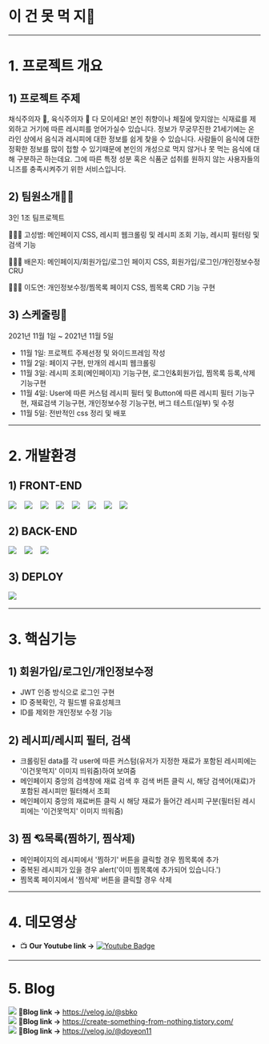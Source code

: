 # 이 건 못 먹 지🥗
---

# 1. 프로젝트 개요

## 1) 프로젝트 주제

채식주의자 🥦, 육식주의자 🍖 다 모이세요! 
본인 취향이나 체질에 맞지않는 식재료를 제외하고 거기에 따른 레시피를 얻어가실수 있습니다.
정보가 무궁무진한 21세기에는 온라인 상에서 음식과 레시피에 대한 정보를 쉽게 찾을 수 있습니다.
사람들이 음식에 대한 정확한 정보를 많이 접할 수 있기때문에 본인의 개성으로 먹지 않거나 못 먹는 음식에 대해 구분하곤 하는데요. 그에 따른 특정 성분 혹은 식품군 섭취를 원하지 않는 사용자들의 니즈를 충족시켜주기 위한 서비스입니다.


## 2) 팀원소개🧙‍♂️

3인 1조 팀프로젝트

🧑🏻‍💻 고성범: 메인페이지 CSS,  레시피 웹크롤링 및 레시피 조회 기능,  레시피 필터링 및 검색 기능

🧑🏻‍💻 배은지: 메인페이지/회원가입/로그인 페이지 CSS,  회원가입/로그인/개인정보수정 CRU

🧑🏻‍💻 이도연: 개인정보수정/찜목록 페이지 CSS, 찜목록 CRD 기능 구현


## 3) 스케줄링📆

2021년 11월 1일 ~ 2021년 11월 5일

- 11월 1일: 프로젝트 주제선정 및 와이드프레임 작성
- 11월 2일: 페이지 구현, 만개의 레시피 웹크롤링
- 11월 3일: 레시피 조회(메인페이지) 기능구현, 로그인&회원가입, 찜목록 등록,삭제 기능구현
- 11월 4일: User에 따른 커스텀 레시피 필터 및 Button에 따른 레시피 필터 기능구현, 재료검색 기능구현, 개인정보수정 기능구현, 버그 테스트(일부) 및 수정
- 11월 5일: 전반적인 css 정리 및 배포

---

# 2. 개발환경

## 1) FRONT-END
<img src="https://img.shields.io/badge/HTML 5-E34F26?style=flat&logo=HTML5&logoColor=white"/></a>&nbsp;&nbsp;&nbsp;
<img src="https://img.shields.io/badge/CSS-1572B6?style=flat&logo=CSS3&logoColor=white"/></a>&nbsp;&nbsp;&nbsp;
<img src="https://img.shields.io/badge/Bootstrap-7952B3?style=flat&logo=Bootstrap&logoColor=white"/></a>&nbsp;&nbsp;&nbsp;
<img src="https://img.shields.io/badge/JavaScript-F7DF1E?style=flat&logo=JavaScript&logoColor=white"/></a>&nbsp;&nbsp;&nbsp;
<img src="https://img.shields.io/badge/jQuery-0769AD?style=flat&logo=jQuery&logoColor=white"/></a>&nbsp;&nbsp;&nbsp;
<img src="https://img.shields.io/badge/Ajax-3766AB?style=flat&logo=Ajax&logoColor=white"/></a>&nbsp;&nbsp;&nbsp;
<img src="https://img.shields.io/badge/jinja 2-B41717?style=flat&logo=Jinja&logoColor=white"/></a>&nbsp;&nbsp;&nbsp;
<img src="https://img.shields.io/badge/Bulma-00D1B2?style=flat&logo=Bulma&logoColor=white"/></a>&nbsp;&nbsp;&nbsp;


## 2) BACK-END
<img src="https://img.shields.io/badge/Python 3-3766AB?style=flat&logo=Python&logoColor=white"/></a>&nbsp;&nbsp;&nbsp;
<img src="https://img.shields.io/badge/mongoDB-47A248?style=flat&logo=MongoDB&logoColor=white"/></a>&nbsp;&nbsp;&nbsp;
<img src="https://img.shields.io/badge/Flask-000000?style=flat&logo=Flask&logoColor=white"/></a>&nbsp;&nbsp;&nbsp;


## 3) DEPLOY
<img src="https://img.shields.io/badge/AWS EC2 (Ubuntu 18.04 LTS)-232F3E?style=flat&logo=Amazon AWS&logoColor=white"/></a>&nbsp;&nbsp;&nbsp;

---

# 3. 핵심기능

## 1) 회원가입/로그인/개인정보수정

- JWT 인증 방식으로 로그인 구현
- ID 중복확인, 각 필드별 유효성체크
- ID를 제외한 개인정보 수정 기능

## 2) 레시피/레시피 필터, 검색

- 크롤링된 data를 각 user에 따른 커스텀(유저가 지정한 재료가 포함된 레시피에는 '이건못먹지' 이미지 띄워줌)하여 보여줌
- 메인페이지 중앙의 검색창에 재료 검색 후 검색 버튼 클릭 시, 해당 검색어(재료)가 포함된 레시피만 필터해서 조회
- 메인페이지 중앙의 재료버튼 클릭 시 해당 재료가 들어간 레시피 구분(필터된 레시피에는 '이건못먹지' 이미지 띄워줌)

## 3) 찜 💘목록(찜하기, 찜삭제)

- 메인페이지의 레시피에서 '찜하기' 버튼을 클릭할 경우 찜목록에 추가
- 중복된 레시피가 있을 경우 alert('이미 찜목록에 추가되어 있습니다.')
- 찜목록 페이지에서 '찜삭제' 버튼을 클릭할 경우 삭제

---

# 4. 데모영상

- 📺  **Our Youtube link ->**  [![Youtube Badge](https://img.shields.io/badge/Youtube-ff0000?style=flat&logo=youtube&link=https://youtu.be/2tgA8FhfZqY)](https://youtu.be/2tgA8FhfZqY)    

---

# 5. Blog 

<img src="https://img.shields.io/badge/고성범-3766AB?style=flat"/></a> 🎈**Blog link ->**  https://velog.io/@sbko <br>
<img src="https://img.shields.io/badge/배은지-47A248?style=flat"/></a> 🎈**Blog link ->**  https://create-something-from-nothing.tistory.com/ <br> 
<img src="https://img.shields.io/badge/이도연-7952B3?style=flat"/></a> 🎈**Blog link ->**  https://velog.io/@doyeon11 <br>
